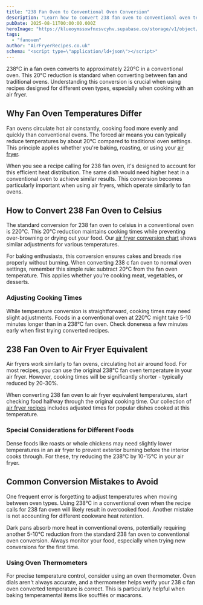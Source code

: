 ```yaml
---
title: "238 Fan Oven to Conventional Oven Conversion"
description: "Learn how to convert 238 fan oven to conventional oven temps easily. Get perfect results every time with our simple temperature guide."
pubDate: 2025-08-11T00:00:00.000Z
heroImage: "https://klueoymssxwfnxsvcyhv.supabase.co/storage/v1/object/public/md/238-fan-oven-to-conventional-oven-conversion-d00d2e57.png"
tags:
  - "fanoven"
author: "AirFryerRecipes.co.uk"
schema: "<script type=\"application/ld+json\"></script>"
---
```


<p>238°C in a fan oven converts to approximately 220°C in a conventional oven. This 20°C reduction is standard when converting between fan and traditional ovens. Understanding this conversion is crucial when using recipes designed for different oven types, especially when cooking with an air fryer.</p>

<h2>Why Fan Oven Temperatures Differ</h2>
<p>Fan ovens circulate hot air constantly, cooking food more evenly and quickly than conventional ovens. The forced air means you can typically reduce temperatures by about 20°C compared to traditional oven settings. This principle applies whether you're baking, roasting, or using your <a href=https://www.airfryerrecipe.co.uk>air fryer</a>.</p>
<p>When you see a recipe calling for 238 fan oven, it's designed to account for this efficient heat distribution. The same dish would need higher heat in a conventional oven to achieve similar results. This conversion becomes particularly important when using air fryers, which operate similarly to fan ovens.</p>

<h2>How to Convert 238 Fan Oven to Celsius</h2>
<p>The standard conversion for 238 fan oven to celsius in a conventional oven is 220°C. This 20°C reduction maintains cooking times while preventing over-browning or drying out your food. Our <a href=https://www.airfryerrecipe.co.uk/air-fryer-conversion-chart>air fryer conversion chart</a> shows similar adjustments for various temperatures.</p>
<p>For baking enthusiasts, this conversion ensures cakes and breads rise properly without burning. When converting 238 c fan oven to normal oven settings, remember this simple rule: subtract 20°C from the fan oven temperature. This applies whether you're cooking meat, vegetables, or desserts.</p>

<h3>Adjusting Cooking Times</h3>
<p>While temperature conversion is straightforward, cooking times may need slight adjustments. Foods in a conventional oven at 220°C might take 5-10 minutes longer than in a 238°C fan oven. Check doneness a few minutes early when first trying converted recipes.</p>

<h2>238 Fan Oven to Air Fryer Equivalent</h2>
<p>Air fryers work similarly to fan ovens, circulating hot air around food. For most recipes, you can use the original 238°C fan oven temperature in your air fryer. However, cooking times will be significantly shorter - typically reduced by 20-30%.</p>
<p>When converting 238 fan oven to air fryer equivalent temperatures, start checking food halfway through the original cooking time. Our collection of <a href=https://www.airfryerrecipe.co.uk/recipes>air fryer recipes</a> includes adjusted times for popular dishes cooked at this temperature.</p>

<h3>Special Considerations for Different Foods</h3>
<p>Dense foods like roasts or whole chickens may need slightly lower temperatures in an air fryer to prevent exterior burning before the interior cooks through. For these, try reducing the 238°C by 10-15°C in your air fryer.</p>

<h2>Common Conversion Mistakes to Avoid</h2>
<p>One frequent error is forgetting to adjust temperatures when moving between oven types. Using 238°C in a conventional oven when the recipe calls for 238 fan oven will likely result in overcooked food. Another mistake is not accounting for different cookware heat retention.</p>
<p>Dark pans absorb more heat in conventional ovens, potentially requiring another 5-10°C reduction from the standard 238 fan oven to conventional oven conversion. Always monitor your food, especially when trying new conversions for the first time.</p>

<h3>Using Oven Thermometers</h3>
<p>For precise temperature control, consider using an oven thermometer. Oven dials aren't always accurate, and a thermometer helps verify your 238 c fan oven converted temperature is correct. This is particularly helpful when baking temperamental items like soufflés or macarons.</p>